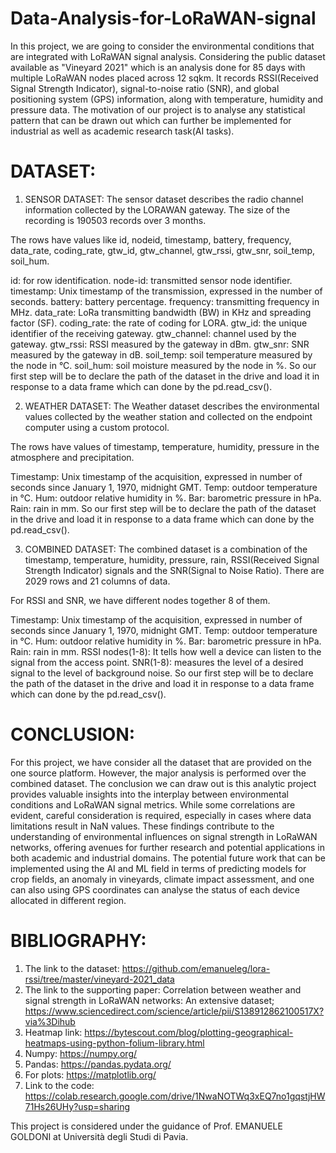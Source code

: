 # Data-Analysis-for-LoRaWAN-signal

In this project, we are going to consider the environmental conditions that are integrated with LoRaWAN signal analysis. Considering the public dataset available as "Vineyard 2021" which is an analysis done for 85 days with multiple LoRaWAN nodes placed across 12 sqkm. It records RSSI(Received Signal Strength Indicator), signal-to-noise ratio (SNR), and global positioning system (GPS) information, along with temperature, humidity and pressure data. The motivation of our project is to analyse any statistical pattern that can be drawn out which can further be implemented for industrial as well as academic research task(AI tasks).

# DATASET:
1. SENSOR DATASET:
The sensor dataset describes the radio channel information collected by the LORAWAN gateway. The size of the recording is 190503 records over 3 months.

The rows have values like id, nodeid, timestamp, battery, frequency, data_rate, coding_rate, gtw_id, gtw_channel, gtw_rssi, gtw_snr, soil_temp, soil_hum.

id: for row identification.
node-id: transmitted sensor node identifier.
timestamp: Unix timestamp of the transmission, expressed in the number of seconds.
battery: battery percentage.
frequency: transmitting frequency in MHz.
data_rate: LoRa transmitting bandwidth (BW) in KHz and spreading factor (SF).
coding_rate: the rate of coding for LORA.
gtw_id: the unique identifier of the receiving gateway.
gtw_channel: channel used by the gateway.
gtw_rssi: RSSI measured by the gateway in dBm.
gtw_snr: SNR measured by the gateway in dB.
soil_temp: soil temperature measured by the node in °C.
soil_hum: soil moisture measured by the node in %.
So our first step will be to declare the path of the dataset in the drive and load it in response to a data frame which can done by the pd.read_csv().

2. WEATHER DATASET:
The Weather dataset describes the environmental values collected by the weather station and collected on the endpoint computer using a custom protocol.

The rows have values of timestamp, temperature, humidity, pressure in the atmosphere and precipitation.

Timestamp: Unix timestamp of the acquisition, expressed in number of seconds since January 1, 1970, midnight GMT.
Temp: outdoor temperature in °C.
Hum: outdoor relative humidity in %.
Bar: barometric pressure in hPa.
Rain: rain in mm.
So our first step will be to declare the path of the dataset in the drive and load it in response to a data frame which can done by the pd.read_csv().

3. COMBINED DATASET:
The combined dataset is a combination of the timestamp, temperature, humidity, pressure, rain, RSSI(Received Signal Strength Indicator) signals and the SNR(Signal to Noise Ratio). There are 2029 rows and 21 columns of data.

For RSSI and SNR, we have different nodes together 8 of them.

Timestamp: Unix timestamp of the acquisition, expressed in number of seconds since January 1, 1970, midnight GMT.
Temp: outdoor temperature in °C.
Hum: outdoor relative humidity in %.
Bar: barometric pressure in hPa.
Rain: rain in mm.
RSSI nodes(1-8): It tells how well a device can listen to the signal from the access point.
SNR(1-8): measures the level of a desired signal to the level of background noise.
So our first step will be to declare the path of the dataset in the drive and load it in response to a data frame which can done by the pd.read_csv().

# CONCLUSION:
For this project, we have consider all the dataset that are provided on the one source platform. However, the major analysis is performed over the combined dataset. The conclusion we can draw out is this analytic project provides valuable insights into the interplay between environmental conditions and LoRaWAN signal metrics. While some correlations are evident, careful consideration is required, especially in cases where data limitations result in NaN values. These findings contribute to the understanding of environmental influences on signal strength in LoRaWAN networks, offering avenues for further research and potential applications in both academic and industrial domains. The potential future work that can be implemented using the AI and ML field in terms of predicting models for crop fields, an anomaly in vineyards, climate impact assessment, and one can also using GPS coordinates can analyse the status of each device allocated in different region.

# BIBLIOGRAPHY:
1. The link to the dataset: https://github.com/emanueleg/lora-rssi/tree/master/vineyard-2021_data
2. The link to the supporting paper: Correlation between weather and signal strength in LoRaWAN networks: An extensive dataset; https://www.sciencedirect.com/science/article/pii/S138912862100517X?via%3Dihub
3. Heatmap link: https://bytescout.com/blog/plotting-geographical-heatmaps-using-python-folium-library.html
4. Numpy: https://numpy.org/
5. Pandas: https://pandas.pydata.org/
6. For plots: https://matplotlib.org/
7. Link to the code: https://colab.research.google.com/drive/1NwaNOTWq3xEQ7no1gqstjHW71Hs26UHy?usp=sharing

This project is considered under the guidance of Prof. EMANUELE GOLDONI at Università degli Studi di Pavia.
